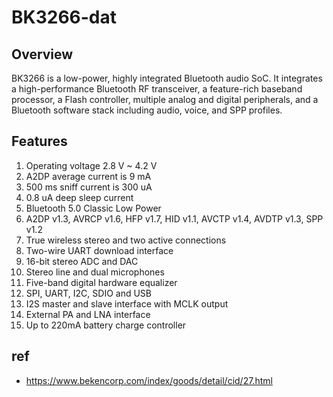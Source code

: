 
# BK3266-dat

## Overview

BK3266 is a low-power, highly integrated Bluetooth audio SoC. It integrates a high-performance Bluetooth RF transceiver, a feature-rich baseband processor, a Flash controller, multiple analog and digital peripherals, and a Bluetooth software stack including audio, voice, and SPP profiles.

## Features

1. Operating voltage 2.8 V ~ 4.2 V
2. A2DP average current is 9 mA
3. 500 ms sniff current is 300 uA
5. 0.8 uA deep sleep current
6. Bluetooth 5.0 Classic Low Power
7. A2DP v1.3, AVRCP v1.6, HFP v1.7, HID v1.1, AVCTP v1.4, AVDTP v1.3, SPP v1.2
8. True wireless stereo and two active connections
9. Two-wire UART download interface
10. 16-bit stereo ADC and DAC
11. Stereo line and dual microphones
12. Five-band digital hardware equalizer
13. SPI, UART, I2C, SDIO and USB
14. I2S master and slave interface with MCLK output
15. External PA and LNA interface
16. Up to 220mA battery charge controller



## ref 

- https://www.bekencorp.com/index/goods/detail/cid/27.html


